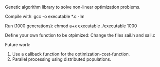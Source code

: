 Genetic algorithm library to solve non-linear optimization problems.

Compile with:
gcc -o executable \*.c -lm

Run (1000 generations):
chmod a+x executable
./executable 1000

Define your own function to be otpimized:
Change the files sail.h and sail.c

Future work:

1.  Use a callback function for the optimization-cost-function.
2.  Parallel processing using distributed populations.
